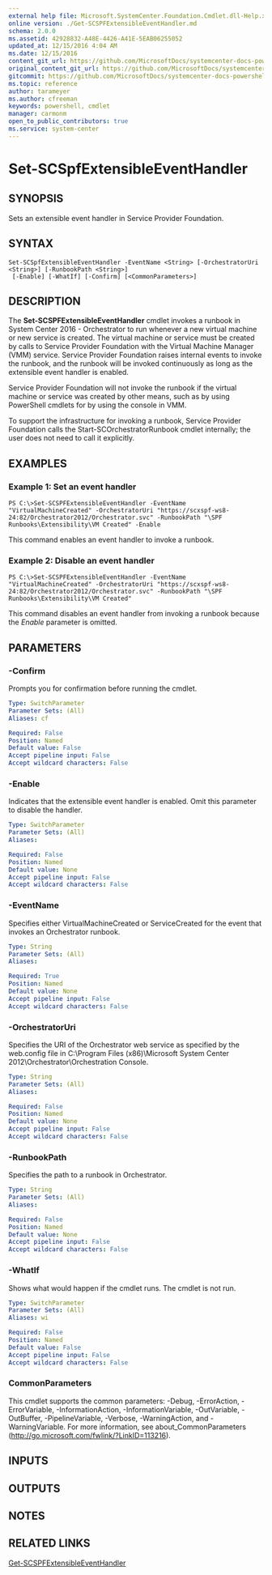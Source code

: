 ```yaml
---
external help file: Microsoft.SystemCenter.Foundation.Cmdlet.dll-Help.xml
online version: ./Get-SCSPFExtensibleEventHandler.md
schema: 2.0.0
ms.assetid: 42928832-A48E-4426-A41E-5EAB06255052
updated_at: 12/15/2016 4:04 AM
ms.date: 12/15/2016
content_git_url: https://github.com/MicrosoftDocs/systemcenter-docs-powershell/blob/master/systemcenter-cmdlets/SystemCenter2016/ServiceProviderFoundation/vlatest/Set-SCSPFExtensibleEventHandler.md
original_content_git_url: https://github.com/MicrosoftDocs/systemcenter-docs-powershell/blob/master/systemcenter-cmdlets/SystemCenter2016/ServiceProviderFoundation/vlatest/Set-SCSPFExtensibleEventHandler.md
gitcommit: https://github.com/MicrosoftDocs/systemcenter-docs-powershell/blob/7df4508c7b907a214e6a8eca76037b06065ef078/systemcenter-cmdlets/SystemCenter2016/ServiceProviderFoundation/vlatest/Set-SCSPFExtensibleEventHandler.md
ms.topic: reference
author: tarameyer
ms.author: cfreeman
keywords: powershell, cmdlet
manager: carmonm
open_to_public_contributors: true
ms.service: system-center
---
```


# Set-SCSpfExtensibleEventHandler

## SYNOPSIS
Sets an extensible event handler in Service Provider Foundation.

## SYNTAX

```
Set-SCSpfExtensibleEventHandler -EventName <String> [-OrchestratorUri <String>] [-RunbookPath <String>]
 [-Enable] [-WhatIf] [-Confirm] [<CommonParameters>]
```

## DESCRIPTION
The **Set-SCSPFExtensibleEventHandler** cmdlet invokes a runbook in System Center 2016 - Orchestrator to run whenever a new virtual machine or new service is created.
The virtual machine or service must be created by calls to Service Provider Foundation with the Virtual Machine Manager (VMM) service.
Service Provider Foundation raises internal events to invoke the runbook, and the runbook will be invoked continuously as long as the extensible event handler is enabled.

Service Provider Foundation will not invoke the runbook if the virtual machine or service was created by other means, such as by using PowerShell cmdlets for by using the console in VMM.

To support the infrastructure for invoking a runbook, Service Provider Foundation calls the Start-SCOrchestratorRunbook cmdlet internally; the user does not need to call it explicitly.

## EXAMPLES

### Example 1: Set an event handler
```
PS C:\>Set-SCSPFExtensibleEventHandler -EventName "VirtualMachineCreated" -OrchestratorUri "https://scxspf-ws8-24:82/Orchestrator2012/Orchestrator.svc" -RunbookPath "\SPF Runbooks\Extensibility\VM Created" -Enable
```

This command enables an event handler to invoke a runbook.

### Example 2: Disable an event handler
```
PS C:\>Set-SCSPFExtensibleEventHandler -EventName "VirtualMachineCreated" -OrchestratorUri "https://scxspf-ws8-24:82/Orchestrator2012/Orchestrator.svc" -RunbookPath "\SPF Runbooks\Extensibility\VM Created"
```

This command disables an event handler from invoking a runbook because the *Enable* parameter is omitted.

## PARAMETERS

### -Confirm
Prompts you for confirmation before running the cmdlet.

```yaml
Type: SwitchParameter
Parameter Sets: (All)
Aliases: cf

Required: False
Position: Named
Default value: False
Accept pipeline input: False
Accept wildcard characters: False
```

### -Enable
Indicates that the extensible event handler is enabled.
Omit this parameter to disable the handler.

```yaml
Type: SwitchParameter
Parameter Sets: (All)
Aliases: 

Required: False
Position: Named
Default value: None
Accept pipeline input: False
Accept wildcard characters: False
```

### -EventName
Specifies either VirtualMachineCreated or ServiceCreated for the event that invokes an Orchestrator runbook.

```yaml
Type: String
Parameter Sets: (All)
Aliases: 

Required: True
Position: Named
Default value: None
Accept pipeline input: False
Accept wildcard characters: False
```

### -OrchestratorUri
Specifies the URI of the Orchestrator web service as specified by the web.config file in C:\Program Files (x86)\Microsoft System Center 2012\Orchestrator\Orchestration Console.

```yaml
Type: String
Parameter Sets: (All)
Aliases: 

Required: False
Position: Named
Default value: None
Accept pipeline input: False
Accept wildcard characters: False
```

### -RunbookPath
Specifies the path to a runbook in Orchestrator.

```yaml
Type: String
Parameter Sets: (All)
Aliases: 

Required: False
Position: Named
Default value: None
Accept pipeline input: False
Accept wildcard characters: False
```

### -WhatIf
Shows what would happen if the cmdlet runs.
The cmdlet is not run.

```yaml
Type: SwitchParameter
Parameter Sets: (All)
Aliases: wi

Required: False
Position: Named
Default value: False
Accept pipeline input: False
Accept wildcard characters: False
```

### CommonParameters
This cmdlet supports the common parameters: -Debug, -ErrorAction, -ErrorVariable, -InformationAction, -InformationVariable, -OutVariable, -OutBuffer, -PipelineVariable, -Verbose, -WarningAction, and -WarningVariable. For more information, see about_CommonParameters (http://go.microsoft.com/fwlink/?LinkID=113216).

## INPUTS

## OUTPUTS

## NOTES

## RELATED LINKS

[Get-SCSPFExtensibleEventHandler](xref:SystemCenter2016/ServiceProviderFoundation/vlatest/Get-SCSPFExtensibleEventHandler.md)

